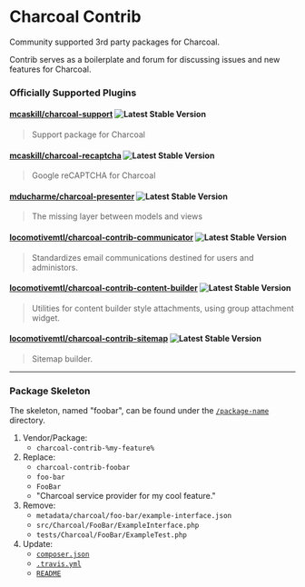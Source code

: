 # Charcoal Contrib

Community supported 3rd party packages for Charcoal.

Contrib serves as a boilerplate and forum for discussing issues and new features for Charcoal.

### Officially Supported Plugins

#### [mcaskill/charcoal-support](https://packagist.org/packages/mcaskill/charcoal-support) ![Latest Stable Version](https://img.shields.io/packagist/v/mcaskill/charcoal-support.svg?style=flat-square)
> Support package for Charcoal

#### [mcaskill/charcoal-recaptcha](https://packagist.org/packages/mcaskill/charcoal-recaptcha) ![Latest Stable Version](https://img.shields.io/packagist/v/mcaskill/charcoal-recaptcha.svg?style=flat-square)
> Google reCAPTCHA for Charcoal

#### [mducharme/charcoal-presenter](https://packagist.org/packages/mducharme/charcoal-presenter) ![Latest Stable Version](https://img.shields.io/packagist/v/mducharme/charcoal-presenter.svg?style=flat-square)
> The missing layer between models and views

#### [locomotivemtl/charcoal-contrib-communicator](https://packagist.org/packages/locomotivemtl/charcoal-contrib-communicator) ![Latest Stable Version](https://img.shields.io/packagist/v/locomotivemtl/charcoal-contrib-communicator.svg?style=flat-square)
> Standardizes email communications destined for users and administors.

#### [locomotivemtl/charcoal-contrib-content-builder](https://packagist.org/packages/locomotivemtl/charcoal-contrib-content-builder) ![Latest Stable Version](https://img.shields.io/packagist/v/locomotivemtl/charcoal-contrib-content-builder.svg?style=flat-square)
> Utilities for content builder style attachments, using group attachment widget.

#### [locomotivemtl/charcoal-contrib-sitemap](https://packagist.org/packages/locomotivemtl/charcoal-contrib-sitemap) ![Latest Stable Version](https://img.shields.io/packagist/v/locomotivemtl/charcoal-contrib-sitemap.svg?style=flat-square)
> Sitemap builder.

---

### Package Skeleton

The skeleton, named "foobar", can be found under the [`/package-name`](package-name) directory.

1.  Vendor/Package:
    -   `charcoal-contrib-%my-feature%`
2.  Replace:
    -   `charcoal-contrib-foobar`
    -   `foo-bar`
    -   `FooBar`
    -   "Charcoal service provider for my cool feature."
3.  Remove:
    -   `metadata/charcoal/foo-bar/example-interface.json`
    -   `src/Charcoal/FooBar/ExampleInterface.php`
    -   `tests/Charcoal/FooBar/ExampleTest.php`
4.  Update:
    -   [`composer.json`](/package-name/composer.json)
    -   [`.travis.yml`](/package-name/.travis.yml)
    -   [`README`](/package-name/README.md)
